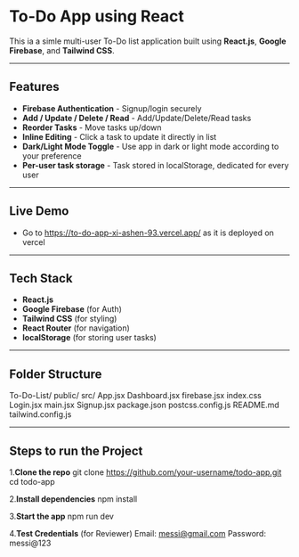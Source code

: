 # To-Do App using React
This ia a simle multi-user To-Do list application built using **React.js**, **Google Firebase**, and **Tailwind CSS**. 

----

## Features
- **Firebase Authentication** - Signup/login securely
- **Add / Update / Delete / Read** - Add/Update/Delete/Read tasks
- **Reorder Tasks** - Move tasks up/down
- **Inline Editing** - Click a task to update it directly in list
- **Dark/Light Mode Toggle** - Use app in dark or light mode according to your preference
- **Per-user task storage** - Task stored in localStorage, dedicated for every user

----

## Live Demo
- Go to https://to-do-app-xi-ashen-93.vercel.app/ as it is deployed on vercel

----

## Tech Stack
- **React.js**
- **Google Firebase** (for Auth)
- **Tailwind CSS** (for styling)
- **React Router** (for navigation)
- **localStorage** (for storing user tasks)

----

## Folder Structure

To-Do-List/
    public/
    src/
       App.jsx
       Dashboard.jsx
       firebase.jsx
       index.css
       Login.jsx 
       main.jsx
       Signup.jsx 
    package.json
    postcss.config.js
    README.md
    tailwind.config.js
       
----

## Steps to run the Project 
1.**Clone the repo**
git clone https://github.com/your-username/todo-app.git
cd todo-app

2.**Install dependencies**
npm install

3.**Start the app**
npm run dev

4.**Test Credentials** (for Reviewer)
Email: messi@gmail.com
Password: messi@123      
